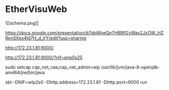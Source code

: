 # EtherVisuWeb

![[schema.png]]

https://docs.google.com/presentation/d/1doWxeQn7H8Bfl2yWax2JzOW_HZRenSXes4Id7H_d_VY/edit?usp=sharing

http://172.23.1.81:9000/

http://172.23.1.81:9000/?nif=enp0s25

sudo setcap cap_net_raw,cap_net_admin=eip /usr/lib/jvm/java-8-openjdk-amd64/jre/bin/java

sbt -DNIF=wlp2s0 -Dhttp.address=172.23.1.81 -Dhttp.port=9000 run
